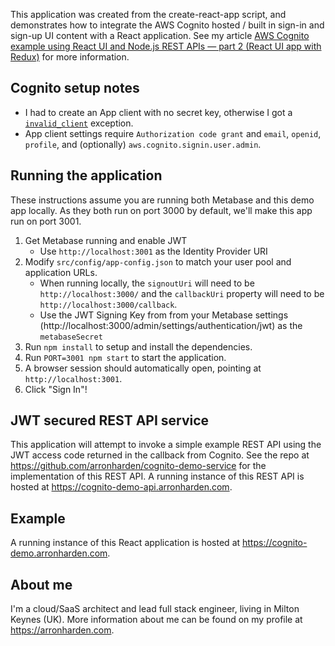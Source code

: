 This application was created from the create-react-app script, and demonstrates how to integrate the AWS Cognito hosted / built in sign-in and sign-up UI content with a React application. See my article [AWS Cognito example using React UI and Node.js REST APIs — part 2 (React UI app with Redux)](https://medium.com/@arron.harden/aws-cognito-example-using-react-ui-and-node-js-rest-apis-part-3-jwt-secured-rest-apis-e56d336ce306) for more information.

## Cognito setup notes

- I had to create an App client with no secret key, otherwise I got a [`invalid_client`](https://github.com/aws/amazon-cognito-auth-js/issues/206) exception.
- App client settings require `Authorization code grant` and `email`, `openid`, `profile`, and (optionally) `aws.cognito.signin.user.admin`.

## Running the application

These instructions assume you are running both Metabase and this demo app locally. As they both run on port 3000 by default, we'll make this app run on port 3001.

1. Get Metabase running and enable JWT
    - Use `http://localhost:3001` as the Identity Provider URI
2. Modify `src/config/app-config.json` to match your user pool and application URLs.
    - When running locally, the `signoutUri` will need to be `http://localhost:3000/` and the `callbackUri` property will need to be `http://localhost:3000/callback`.
    - Use the JWT Signing Key from from your Metabase settings (http://localhost:3000/admin/settings/authentication/jwt) as the `metabaseSecret`
3. Run `npm install` to setup and install the dependencies.
4. Run `PORT=3001 npm start` to start the application.
5. A browser session should automatically open, pointing at `http://localhost:3001`.
6. Click "Sign In"!

## JWT secured REST API service
This application will attempt to invoke a simple example REST API using the JWT access code returned in the callback from Cognito. See the repo at https://github.com/arronharden/cognito-demo-service for the implementation of this REST API. A running instance of this REST API is hosted at https://cognito-demo-api.arronharden.com. 

## Example
A running instance of this React application is hosted at https://cognito-demo.arronharden.com.

## About me
I'm a cloud/SaaS architect and lead full stack engineer, living in Milton Keynes (UK). More information about me can be found on my profile at https://arronharden.com.
